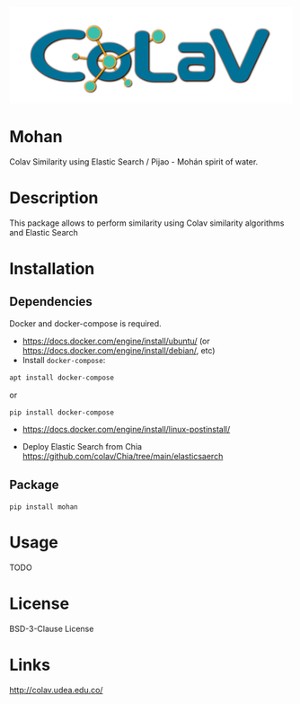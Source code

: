 <center><img src="https://raw.githubusercontent.com/colav/colav.github.io/master/img/Logo.png"/></center>

# Mohan
Colav Similarity using Elastic Search / Pijao - Mohán spirit of water.

# Description
This package allows to perform similarity using Colav similarity algorithms and Elastic Search

# Installation

## Dependencies
Docker and docker-compose is required.
* https://docs.docker.com/engine/install/ubuntu/ (or https://docs.docker.com/engine/install/debian/, etc)
* Install `docker-compose`:  
```bash
apt install docker-compose
```
or
```bash
pip install docker-compose
```

* https://docs.docker.com/engine/install/linux-postinstall/

* Deploy Elastic Search from Chia https://github.com/colav/Chia/tree/main/elasticsaerch


## Package
`pip install mohan`

# Usage
TODO

# License
BSD-3-Clause License 

# Links
http://colav.udea.edu.co/



